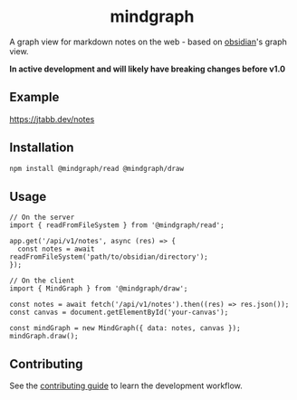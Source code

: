 <div align="center">
    <h1 align="center">mindgraph</h1>
</div>

A graph view for markdown notes on the web - based on [obsidian](https://obsidian.md/)'s graph view.

**In active development and will likely have breaking changes before v1.0**

## Example

https://jtabb.dev/notes

## Installation

```sh
npm install @mindgraph/read @mindgraph/draw
```

## Usage

```tsx
// On the server
import { readFromFileSystem } from '@mindgraph/read';

app.get('/api/v1/notes', async (res) => {
  const notes = await readFromFileSystem('path/to/obsidian/directory');
});

// On the client
import { MindGraph } from '@mindgraph/draw';

const notes = await fetch('/api/v1/notes').then((res) => res.json());
const canvas = document.getElementById('your-canvas');

const mindGraph = new MindGraph({ data: notes, canvas });
mindGraph.draw();
```

## Contributing

See the [contributing guide](./CONTRIBUTING.md) to learn the development
workflow.
